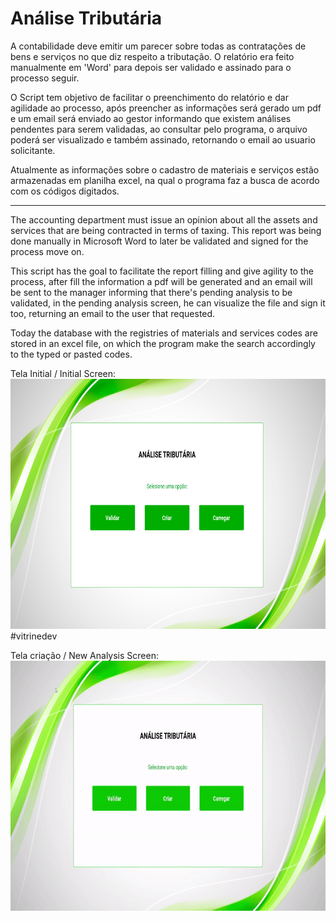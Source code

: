 # Análise Tributária 

A contabilidade deve emitir um parecer sobre todas as contratações de bens e serviços no que diz respeito a tributação.
O relatório era feito manualmente em 'Word' para depois ser validado e assinado para o processo seguir.

O Script tem objetivo de facilitar o preenchimento do relatório e dar agilidade ao processo, após preencher as informações será gerado um pdf e 
um email será enviado ao gestor informando que existem análises pendentes para serem validadas, ao consultar pelo programa, o arquivo poderá ser 
visualizado e também assinado, retornando o email ao usuario solicitante.

Atualmente as informações sobre o cadastro de materiais e serviços estão armazenadas em planilha excel, na qual o programa faz a busca de acordo com os códigos digitados.


---

The accounting department must issue an opinion about all the assets and services that are being contracted in terms of taxing.
This report was being done manually in Microsoft Word to later be validated and signed for the process move on.

This script has the goal to facilitate the report filling and give agility to the process, after fill the information a pdf will be generated and an email will be sent to the manager informing that there's pending analysis to be validated, in the pending analysis screen, he can visualize the file and sign it too, returning an email to the user that requested.

Today the database with the registries of materials and services codes are stored in an excel file, on which the program make the search accordingly to the typed or pasted codes.


Tela Initial / Initial Screen:<br>
<img src="https://github.com/LeandroPOliveira/Analise-Tributaria-Kivy/blob/main/tela_inicio.png" width="800" height="400">#vitrinedev

Tela criação / New Analysis Screen:<br>
<img src="https://github.com/LeandroPOliveira/Analise-Tributaria-Kivy/blob/main/tela_criar.gif" width="800" height="400">
